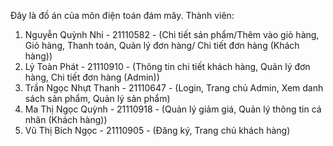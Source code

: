 Đây là đồ án của môn điện toán đám mây.
Thành viên:
1. Nguyễn Quỳnh Nhi - 21110582  - (Chi tiết sản phẩm/Thêm vào giỏ hàng, Giỏ hàng, Thanh toán, Quản lý đơn hàng/ Chi tiết đơn hàng (Khách hàng))
2. Lỷ Toàn Phát - 21110910 - (Thông tin chi tiết khách hàng, Quản lý đơn hàng, Chi tiết đơn hàng (Admin))
3. Trần Ngọc Nhựt Thanh - 21110647 - (Login, Trang chủ Admin, Xem danh sách sản phẩm, Quản lý sản phẩm)
4. Ma Thị Ngọc Quỳnh - 21110918 - (Quản lý giảm giá, Quản lý thông tin cá nhân (Khách hàng))
5. Vũ Thị Bích Ngọc - 21110905 - (Đăng ký, Trang chủ khách hàng)

